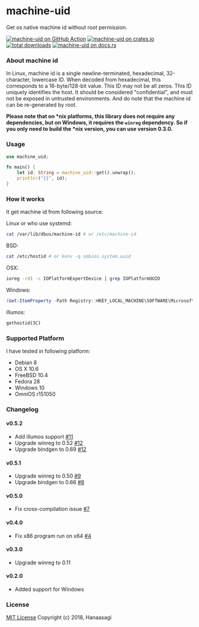 # machine-uid

Get os native machine id without root permission.

[![machine-uid on GitHub Action][action-image]][action]
[![machine-uid on crates.io][cratesio-image]][cratesio]
[![total downloads][downloads-image]][cratesio]
[![machine-uid on docs.rs][docsrs-image]][docsrs]

[action-image]: https://github.com/Hanaasagi/machine-uid/actions/workflows/rust.yml/badge.svg
[action]: https://github.com/Hanaasagi/machine-uid/actions/workflows/rust.yml
[cratesio-image]: https://img.shields.io/crates/v/machine-uid.svg
[downloads-image]: https://img.shields.io/crates/d/machine-uid
[cratesio]: https://crates.io/crates/machine-uid
[docsrs-image]: https://docs.rs/machine-uid/badge.svg
[docsrs]: https://docs.rs/machine-uid

### About machine id

In Linux, machine id is a single newline-terminated, hexadecimal, 32-character, lowercase ID. When decoded from hexadecimal, this corresponds to a 16-byte/128-bit value. This ID may not be all zeros. This ID uniquely identifies the host. It should be considered "confidential", and must not be exposed in untrusted environments. And do note that the machine id can be re-generated by root.

**Please note that on \*nix platforms, this library does not require any dependencies,
but on Windows, it requires the `winreg` dependency. So if you only need to build the \*nix version,
you can use version 0.3.0.**

### Usage

```Rust
use machine_uid;

fn main() {
    let id: String = machine_uid::get().unwrap();
    println!("{}", id);
}

```

### How it works

It get machine id from following source:

Linux or who use systemd:

```Bash
cat /var/lib/dbus/machine-id # or /etc/machine-id
```

BSD:

```Bash
cat /etc/hostid # or kenv -q smbios.system.uuid
```

OSX:

```Bash
ioreg -rd1 -c IOPlatformExpertDevice | grep IOPlatformUUID
```

Windows:

```powershell
(Get-ItemProperty -Path Registry::HKEY_LOCAL_MACHINE\SOFTWARE\Microsoft\Cryptography).MachineGuid
```

illumos:

```Bash
gethostid(3C)
```

### Supported Platform

I have tested in following platform:

- Debian 8
- OS X 10.6
- FreeBSD 10.4
- Fedora 28
- Windows 10
- OmniOS r151050

### Changelog

#### v0.5.2

- Add illumos support [#11](https://github.com/Hanaasagi/machine-uid/pull/11)
- Upgrade winreg to 0.52 [#12](https://github.com/Hanaasagi/machine-uid/pull/12)
- Upgrade bindgen to 0.69 [#12](https://github.com/Hanaasagi/machine-uid/pull/12)

#### v0.5.1

- Upgrade winreg to 0.50 [#9](https://github.com/Hanaasagi/machine-uid/pull/9)
- Upgrade bindgen to 0.66 [#8](https://github.com/Hanaasagi/machine-uid/pull/8)

#### v0.5.0

- Fix cross-compilation issue [#7](https://github.com/Hanaasagi/machine-uid/pull/7)

#### v0.4.0

- Fix x86 program run on x64 [#4](https://github.com/Hanaasagi/machine-uid/pull/4)

#### v0.3.0

- Upgrade winreg to 0.11

#### v0.2.0

- Added support for Windows

### License

[MIT License](https://github.com/Hanaasagi/machine-id/blob/master/LICENSE) Copyright (c) 2018, Hanaasagi
